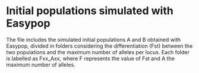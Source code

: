 # Initial populations simulated with Easypop

The file includes the simulated initial populations A and B obtained with Easypop, divided in folders considering the differentiation (Fst) between the two populations and the maximum number of alleles per locus. Each folder is labelled as Fxx_Axx, where F represents the value of Fst and A the maximum number of alleles.
